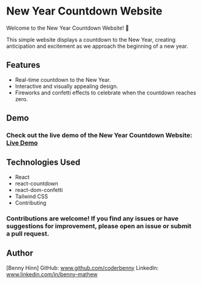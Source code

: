# New Year Countdown Website

Welcome to the New Year Countdown Website! 🎉

This simple website displays a countdown to the New Year, creating anticipation and excitement as we approach the beginning of a new year.

## Features

- Real-time countdown to the New Year.
- Interactive and visually appealing design.
- Fireworks and confetti effects to celebrate when the countdown reaches zero.


## Demo

### Check out the live demo of the New Year Countdown Website: [Live Demo](https://new-year-countdown-2tds.onrender.com/)

## Technologies Used
- React
- react-countdown
- react-dom-confetti
- Tailwind CSS
- Contributing

### Contributions are welcome! If you find any issues or have suggestions for improvement, please open an issue or submit a pull request.

## Author
[Benny Hinn]
GitHub: www.github.com/coderbenny
LinkedIn: www.linkedin.com/in/benny-mathew
